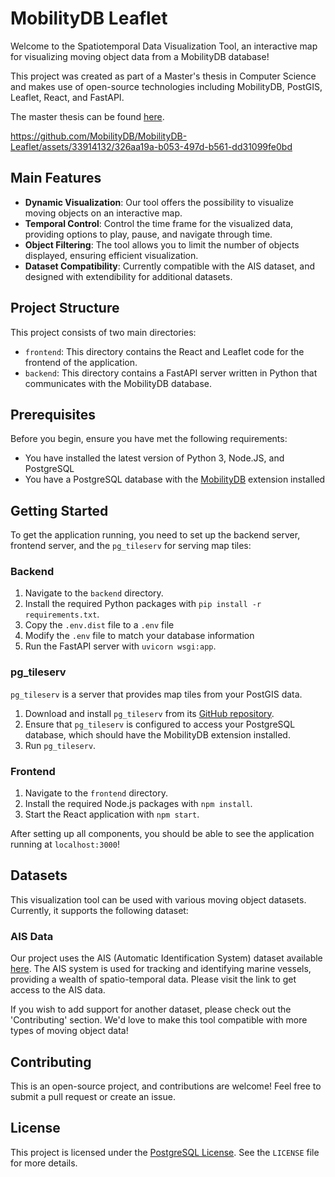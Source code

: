 # MobilityDB Leaflet

Welcome to the Spatiotemporal Data Visualization Tool, an interactive map for visualizing moving object data from a MobilityDB database! 

This project was created as part of a Master's thesis in Computer Science and makes use of open-source technologies including MobilityDB, PostGIS, Leaflet, React, and FastAPI.

The master thesis can be found [here](Master_Thesis_Florian_Baudry_2023.pdf).


https://github.com/MobilityDB/MobilityDB-Leaflet/assets/33914132/326aa19a-b053-497d-b561-dd31099fe0bd


## Main Features

- **Dynamic Visualization**: Our tool offers the possibility to visualize moving objects on an interactive map.
- **Temporal Control**: Control the time frame for the visualized data, providing options to play, pause, and navigate through time.
- **Object Filtering**: The tool allows you to limit the number of objects displayed, ensuring efficient visualization.
- **Dataset Compatibility**: Currently compatible with the AIS dataset, and designed with extendibility for additional datasets.

## Project Structure

This project consists of two main directories:

- `frontend`: This directory contains the React and Leaflet code for the frontend of the application.
- `backend`: This directory contains a FastAPI server written in Python that communicates with the MobilityDB database.

## Prerequisites

Before you begin, ensure you have met the following requirements:

- You have installed the latest version of Python 3, Node.JS, and PostgreSQL
- You have a PostgreSQL database with the [MobilityDB](https://github.com/MobilityDB/MobilityDB) extension installed

## Getting Started

To get the application running, you need to set up the backend server, frontend server, and the `pg_tileserv` for serving map tiles:

### Backend

1. Navigate to the `backend` directory.
2. Install the required Python packages with `pip install -r requirements.txt`.
3. Copy the `.env.dist` file to a `.env` file
4. Modify the `.env` file to match your database information
5. Run the FastAPI server with `uvicorn wsgi:app`.

### pg_tileserv

`pg_tileserv` is a server that provides map tiles from your PostGIS data.

1. Download and install `pg_tileserv` from its [GitHub repository](https://github.com/CrunchyData/pg_tileserv).
2. Ensure that `pg_tileserv` is configured to access your PostgreSQL database, which should have the MobilityDB extension installed.
3. Run `pg_tileserv`.

### Frontend

1. Navigate to the `frontend` directory.
2. Install the required Node.js packages with `npm install`.
3. Start the React application with `npm start`.



After setting up all components, you should be able to see the application running at `localhost:3000`!

## Datasets

This visualization tool can be used with various moving object datasets. Currently, it supports the following dataset:

### AIS Data

Our project uses the AIS (Automatic Identification System) dataset available [here](https://web.ais.dk/aisdata/). The AIS system is used for tracking and identifying marine vessels, providing a wealth of spatio-temporal data. Please visit the link to get access to the AIS data.

If you wish to add support for another dataset, please check out the 'Contributing' section. We'd love to make this tool compatible with more types of moving object data!


## Contributing

This is an open-source project, and contributions are welcome! Feel free to submit a pull request or create an issue. 

## License

This project is licensed under the [PostgreSQL License](https://www.postgresql.org/about/licence/). See the `LICENSE` file for more details.

